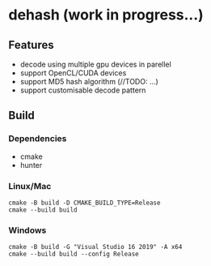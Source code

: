 # dehash (work in progress...)

## Features
* decode using multiple gpu devices in parellel
* support OpenCL/CUDA devices
* support MD5 hash algorithm (//TODO: ...)
* support customisable decode pattern

## Build

### Dependencies
- cmake
- hunter

### Linux/Mac
```
cmake -B build -D CMAKE_BUILD_TYPE=Release
cmake --build build
```

### Windows
```
cmake -B build -G "Visual Studio 16 2019" -A x64
cmake --build build --config Release
```
